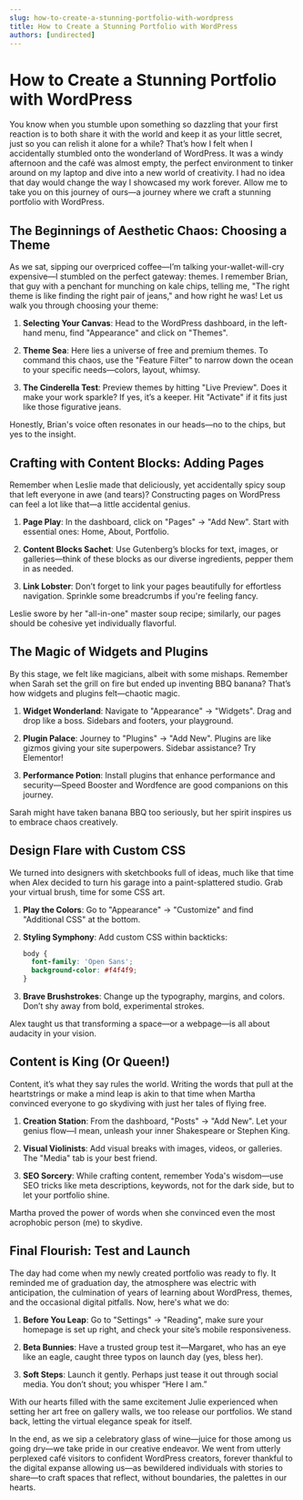 ```yaml
---
slug: how-to-create-a-stunning-portfolio-with-wordpress
title: How to Create a Stunning Portfolio with WordPress
authors: [undirected]
---
```



# How to Create a Stunning Portfolio with WordPress

You know when you stumble upon something so dazzling that your first reaction is to both share it with the world and keep it as your little secret, just so you can relish it alone for a while? That’s how I felt when I accidentally stumbled onto the wonderland of WordPress. It was a windy afternoon and the café was almost empty, the perfect environment to tinker around on my laptop and dive into a new world of creativity. I had no idea that day would change the way I showcased my work forever. Allow me to take you on this journey of ours—a journey where we craft a stunning portfolio with WordPress. 

## The Beginnings of Aesthetic Chaos: Choosing a Theme

As we sat, sipping our overpriced coffee—I’m talking your-wallet-will-cry expensive—I stumbled on the perfect gateway: themes. I remember Brian, that guy with a penchant for munching on kale chips, telling me, "The right theme is like finding the right pair of jeans," and how right he was! Let us walk you through choosing your theme:

1. **Selecting Your Canvas**: Head to the WordPress dashboard, in the left-hand menu, find "Appearance" and click on "Themes". 
   
2. **Theme Sea**: Here lies a universe of free and premium themes. To command this chaos, use the "Feature Filter" to narrow down the ocean to your specific needs—colors, layout, whimsy.

3. **The Cinderella Test**: Preview themes by hitting "Live Preview". Does it make your work sparkle? If yes, it’s a keeper. Hit "Activate" if it fits just like those figurative jeans.

Honestly, Brian's voice often resonates in our heads—no to the chips, but yes to the insight.  

## Crafting with Content Blocks: Adding Pages

Remember when Leslie made that deliciously, yet accidentally spicy soup that left everyone in awe (and tears)? Constructing pages on WordPress can feel a lot like that—a little accidental genius.

1. **Page Play**: In the dashboard, click on "Pages" -> "Add New". Start with essential ones: Home, About, Portfolio.

2. **Content Blocks Sachet**: Use Gutenberg’s blocks for text, images, or galleries—think of these blocks as our diverse ingredients, pepper them in as needed.

3. **Link Lobster**: Don’t forget to link your pages beautifully for effortless navigation. Sprinkle some breadcrumbs if you're feeling fancy.

Leslie swore by her "all-in-one" master soup recipe; similarly, our pages should be cohesive yet individually flavorful.

## The Magic of Widgets and Plugins

By this stage, we felt like magicians, albeit with some mishaps. Remember when Sarah set the grill on fire but ended up inventing BBQ banana? That’s how widgets and plugins felt—chaotic magic.

1. **Widget Wonderland**: Navigate to "Appearance" -> "Widgets". Drag and drop like a boss. Sidebars and footers, your playground. 

2. **Plugin Palace**: Journey to "Plugins" -> "Add New". Plugins are like gizmos giving your site superpowers. Sidebar assistance? Try Elementor!

3. **Performance Potion**: Install plugins that enhance performance and security—Speed Booster and Wordfence are good companions on this journey.

Sarah might have taken banana BBQ too seriously, but her spirit inspires us to embrace chaos creatively.

## Design Flare with Custom CSS

We turned into designers with sketchbooks full of ideas, much like that time when Alex decided to turn his garage into a paint-splattered studio. Grab your virtual brush, time for some CSS art.

1. **Play the Colors**: Go to "Appearance" -> "Customize" and find "Additional CSS" at the bottom.

2. **Styling Symphony**: Add custom CSS within backticks: 
   
   ```css
   body {
     font-family: 'Open Sans';
     background-color: #f4f4f9;
   }
   ```

3. **Brave Brushstrokes**: Change up the typography, margins, and colors. Don’t shy away from bold, experimental strokes.

Alex taught us that transforming a space—or a webpage—is all about audacity in your vision.

## Content is King (Or Queen!)

Content, it’s what they say rules the world. Writing the words that pull at the heartstrings or make a mind leap is akin to that time when Martha convinced everyone to go skydiving with just her tales of flying free.

1. **Creation Station**: From the dashboard, "Posts" -> "Add New". Let your genius flow—I mean, unleash your inner Shakespeare or Stephen King. 

2. **Visual Violinists**: Add visual breaks with images, videos, or galleries. The "Media" tab is your best friend.

3. **SEO Sorcery**: While crafting content, remember Yoda's wisdom—use SEO tricks like meta descriptions, keywords, not for the dark side, but to let your portfolio shine.

Martha proved the power of words when she convinced even the most acrophobic person (me) to skydive.

## Final Flourish: Test and Launch

The day had come when my newly created portfolio was ready to fly. It reminded me of graduation day, the atmosphere was electric with anticipation, the culmination of years of learning about WordPress, themes, and the occasional digital pitfalls. Now, here's what we do:

1. **Before You Leap**: Go to "Settings" -> "Reading", make sure your homepage is set up right, and check your site’s mobile responsiveness.

2. **Beta Bunnies**: Have a trusted group test it—Margaret, who has an eye like an eagle, caught three typos on launch day (yes, bless her).

3. **Soft Steps**: Launch it gently. Perhaps just tease it out through social media. You don’t shout; you whisper “Here I am.”

With our hearts filled with the same excitement Julie experienced when setting her art free on gallery walls, we too release our portfolios. We stand back, letting the virtual elegance speak for itself.

In the end, as we sip a celebratory glass of wine—juice for those among us going dry—we take pride in our creative endeavor. We went from utterly perplexed café visitors to confident WordPress creators, forever thankful to the digital expanse allowing us—as bewildered individuals with stories to share—to craft spaces that reflect, without boundaries, the palettes in our hearts.
